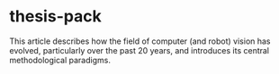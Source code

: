 # thesis-pack
This article describes how the field of computer (and robot) vision has evolved, particularly over the past 20 years, and introduces its central methodological paradigms.
